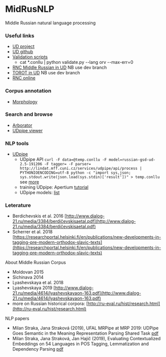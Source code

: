 # MidRusNLP

Middle Russian natural language processing


### Useful links  

* [UD project](https://universaldependencies.org)  
* [UD github](https://github.com/)  
* [Validation scripts](https://github.com/UniversalDependencies/tools/blob/master/README.txt)  
  * cat \*.conllu | python validate.py --lang orv --max-err=0
* [RNC Middle Russian in UD](https://github.com/UniversalDependencies/UD_Old_Russian-RNC/tree/dev) NB use dev branch   
* [TOROT in UD](https://github.com/UniversalDependencies/UD_Old_Russian-TOROT/tree/dev) NB use dev branch  
* [RNC online](http://ruscorpora.ru/new/search-mid_rus.html)  

### Corpus annotation  
* [Morphology](https://github.com/olesar/UD_MidRussian)  

### Search and browse  
* [Arborator](https://arborator.ilpga.fr/q.cgi)  
* [UDpipe viewer](http://lindat.mff.cuni.cz/services/udpipe/)  

### NLP tools  
* [UDpipe]()   
  * UDpipe API `curl -F data=@temp.conllu -F model=russian-gsd-ud-2.5-191206 -F tagger= -F parser= http://lindat.mff.cuni.cz/services/udpipe/api/process | PYTHONIOENCODING=utf-8 python -c "import sys,json; sys.stdout.write(json.load(sys.stdin)['result'])" > temp.conllu` see [more](http://lindat.mff.cuni.cz/services/udpipe/api-reference.php)  
  * training UDpipe: Apertium [tutorial](http://wiki.apertium.org/wiki/UDPipe)  
  * UDpipe models: [list](http://lindat.mff.cuni.cz/services/udpipe/api/models)

### Leterature  
* Berdichevskis et al. 2016 [http://www.dialog-21.ru/media/3384/berdičevskisaetal.pdf](http://www.dialog-21.ru/media/3384/berdičevskisaetal.pdf)
* Scherrer et al. 2018 [https://researchportal.helsinki.fi/en/publications/new-developments-in-tagging-pre-modern-orthodox-slavic-texts](https://researchportal.helsinki.fi/en/publications/new-developments-in-tagging-pre-modern-orthodox-slavic-texts)

About Middle Russian Corpus 
* Moldovan 2015
* Sichinava 2014
* Lyashevskaya et al. 2018 
* Lyashevskaya 2019 [http://www.dialog-21.ru/media/4614/lyashevskayaon-163.pdf](http://www.dialog-21.ru/media/4614/lyashevskayaon-163.pdf)  
* more on Russian historical corpora: [http://ru-eval.ru/hist/research.html](http://ru-eval.ru/hist/research.html)  

NLP papers
* Milan Straka, Jana Straková (2019), UFAL MRPipe at MRP 2019: UDPipe Goes Semantic in the Meaning Representation Parsing Shared Task [pdf](https://arxiv.org/pdf/1910.11295.pdf)  
* Milan Straka, Jana Straková, Jan Hajič (2019), Evaluating Contextualized Embeddings on 54 Languages in POS Tagging, Lemmatization and Dependency Parsing [pdf](https://arxiv.org/pdf/1908.07448.pdf)  
